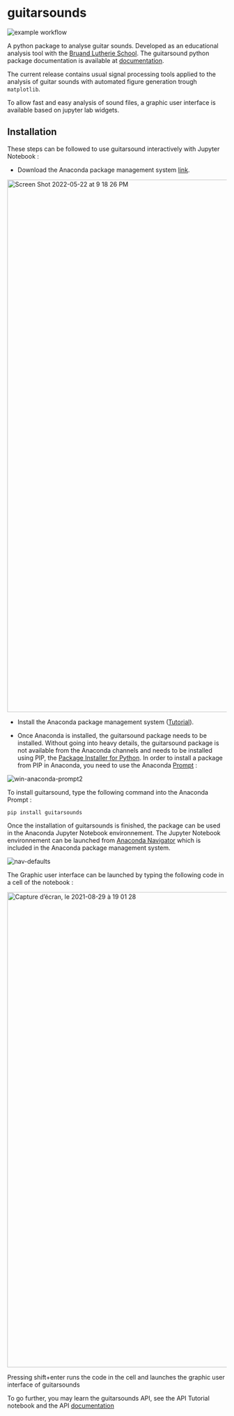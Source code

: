 # guitarsounds

![example workflow](https://github.com/olivecha/guitarsounds/actions/workflows/python-app.yml/badge.svg)

A python package to analyse guitar sounds. Developed as an educational analysis tool with the [Bruand Lutherie School](https://bruand.com/). 
The guitarsound python package documentation is available at [documentation](https://olivecha.github.io/guitarsounds/).

The current release contains usual signal processing tools applied to the analysis of guitar sounds with automated figure generation trough `matplotlib`.

To allow fast and easy analysis of sound files, a graphic user interface is available based on jupyter lab widgets.


## Installation

These steps can be followed to use guitarsound interactively with Jupyter Notebook : 

- Download the Anaconda package management system [link](https://www.anaconda.com/products/distribution).

<img width="1219" alt="Screen Shot 2022-05-22 at 9 18 26 PM" src="https://user-images.githubusercontent.com/78630053/169726111-d80cde25-3630-4cb6-87ac-f487bafa4898.png">

- Install the Anaconda package management system ([Tutorial](https://docs.anaconda.com/anaconda/install/windows/)).

- Once Anaconda is installed, the guitarsound package needs to be installed. Without going into heavy details, the guitarsound package is not available from the Anaconda channels and needs to be installed using PIP, the [Package Installer for Python](https://pypi.org/project/guitarsounds/). In order to install a package from PIP in Anaconda, you need to use the Anaconda [Prompt](https://docs.anaconda.com/anaconda/user-guide/getting-started/#open-prompt-win) :

![win-anaconda-prompt2](https://user-images.githubusercontent.com/78630053/169728612-585f5116-38f4-4642-a1b4-185c702b0151.png)

To install guitarsound, type the following command into the Anaconda Prompt :

```
pip install guitarsounds
```

Once the installation of guitarsounds is finished, the package can be used in the Anaconda Jupyter Notebook environnement. The Jupyter Notebook environnement can be launched from [Anaconda Navigator](https://docs.anaconda.com/anaconda/navigator/) which is included in the Anaconda package management system. 

![nav-defaults](https://user-images.githubusercontent.com/78630053/169730350-13be0b3e-6851-416c-843d-cbf564ef82b1.png)

The Graphic user interface can be launched by typing the following code in a cell of the notebook : 

<img width="1088" alt="Capture d’écran, le 2021-08-29 à 19 01 28" src="https://user-images.githubusercontent.com/78630053/131268136-75835d93-5247-4193-bfc0-e23230adfe79.png">

Pressing shift+enter runs the code in the cell and launches the graphic user interface of guitarsounds

To go further, you may learn the guitarsounds API, see the API Tutorial notebook and the API [documentation](https://olivecha.github.io/guitarsounds/)
